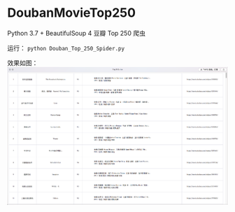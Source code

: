 # DoubanMovieTop250
Python 3.7 + BeautifulSoup 4 豆瓣 Top 250 爬虫

运行：
`python Douban_Top_250_Spider.py`

效果如图：
![result](https://github.com/chiuxingxiang/DoubanMovieTop250/raw/master/Top250.png)


